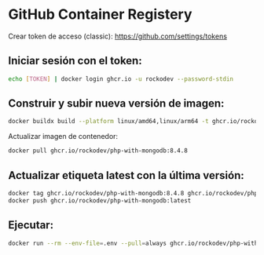 # GitHub Container Registery
Crear token de acceso (classic):
https://github.com/settings/tokens

## Iniciar sesión con el token:
```sh
echo [TOKEN] | docker login ghcr.io -u rockodev --password-stdin
```

## Construir y subir nueva versión de imagen:
```sh
docker buildx build --platform linux/amd64,linux/arm64 -t ghcr.io/rockodev/php-with-mongodb:8.4.8 . --push
```

Actualizar imagen de contenedor:
```sh
docker pull ghcr.io/rockodev/php-with-mongodb:8.4.8
```

## Actualizar etiqueta latest con la última versión:
```sh
docker tag ghcr.io/rockodev/php-with-mongodb:8.4.8 ghcr.io/rockodev/php-with-mongodb:latest
docker push ghcr.io/rockodev/php-with-mongodb:latest
```

## Ejecutar:
```sh
docker run --rm --env-file=.env --pull=always ghcr.io/rockodev/php-with-mongodb:latest
```
